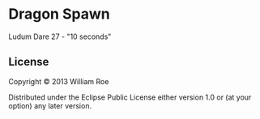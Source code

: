 # Dragon Spawn

Ludum Dare 27 - "10 seconds"

## License

Copyright © 2013 William Roe

Distributed under the Eclipse Public License either version 1.0 or (at
your option) any later version.
